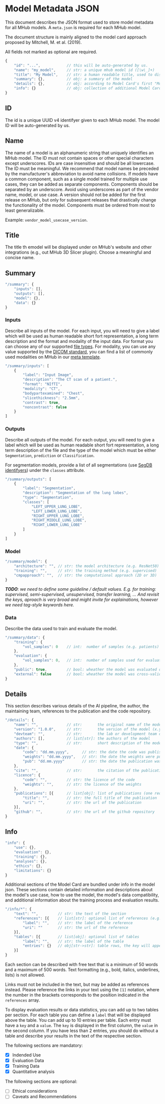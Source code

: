 # Model Metadata JSON

This document describes the JSON format used to store model metadata for all MHub models.
A `meta.json` is required for each MHub model.

The document structure is mainly aligned to the model card approach proposed by Mitchell, M. et al. (2019).

All fields not marked as optional are required.

```js
{
    "id": "...",            // this will be auto-generated by us.
    "name": "my_model",     // str: a unique mhub model id ([\w\_]+)
    "title": "My Model",    // str: a human readable title, used to display the model on the website
    "summary": {},          // obj: a summary of the model
    "details": {},          // obj: according to Model Card's first "Model Details" section
    "info": {}              // obj: collection of additional Model Card sections 
}
```

## ID

The id is a unique UUID v4 identifyer given to each MHub model.
The model ID will be auto-generated by us.

## Name

The name of a model is an alphanumeric string that uniquely identifies an MHub model. The ID must not contain spaces or other special characters except underscores. IDs are case insensitive and should be all lowercase. The ID must be meaningful. We recommend that model names be preceded by the manufacturer's abbreviation to avoid name collisions. If models have a common component, such as a single model trained for multiple use cases, they can be added as separate components. Components should be separated by an underscore. Avoid using underscores as part of the vendor name, model, or use case. A version should not be added for the first release on MHub, but only for subsequent releases that drastically change the functionality of the model. Components must be ordered from most to least generalizable.

Example: `vendor_model_usecase_version`.

## Title

The title th emodel will be displayed under on MHub's website and other integrations (e.g., out MHub 3D Slicer plugin). Choose a meaningful and concise name.

## Summary

```js
"/summary": {
    "inputs": [],
    "outputs": [],
    "model": {},
    "data": {}
}
```

### Inputs

Describe all inputs of the model.
For each input, you will need to give a label which will be used as human readable short fort representation, a long term description and the format and modality of the input data. For format you can choose any of our supported [file types](https://github.com/MHubAI/mhubio/blob/main/mhubio/core/FileType.py). For modality, you can use any value supported by the [DICOM standard](https://www.dicomlibrary.com/dicom/modality/), you can find a list of commonly used modalities on MHub in our [meta template](https://github.com/MHubAI/mhubio/blob/main/mhubio/core/templates.py).

```js
"/summary/inputs": [
    {
        "label": "Input Image",
        "description": "The CT scan of a patient.",
        "format": "NIfTI",
        "modality": "CT", 
        "bodypartexamined": "Chest",
        "slicethickness": "2.5mm",
        "contrast": true,
        "noncontrast": false            
    }
]
```

### Outputs

Describe all outputs of the model.
For each output, you will need to give a label which will be used as human readable short fort representation, a long term description of the file and the type of the model which must be either `Segmentation`, `prediction` or `Classification`.

For segmentation models, provide a list of all segmentations (use [SegDB identifyers](https://github.com/MHubAI/SegDB/blob/main/segdb/data/segmentations.csv)) under the `classes` attribute.

```js
"/summary/outputs": [
    {
        "label": "Segmentation",
        "description": "Segmentation of the lung lobes",
        "type": "Segmentation",
        "classes": [
            "LEFT_UPPER_LUNG_LOBE",
            "LEFT_LOWER_LUNG_LOBE",
            "RIGHT_UPPER_LUNG_LOBE",
            "RIGHT_MIDDLE_LUNG_LOBE",
            "RIGHT_LOWER_LUNG_LOBE"
        ]
    }
]
```

### Model

```js
"/summary/model": {
    "architecture": "", // str: the model architecture (e.g. ResNet50)
    "training": "",     // str: the training method (e.g. supervised)
    "cmpapproach": "",  // str: the computational approach (2D or 3D)
}
```

***TODO**: we need to define some guideline / default values. E.g. for training: supervised, semi-supervised, unsupervised, transfer learning, ... And revisit the keys, aproach is very broad and might invite for explainations, however we need tag-style keywords here.*

### Data

Describe the data used to train and evaluate the model.

```js
"/summary/data": {
    "training": {
        "vol_samples": 0    // int:  number of samples (e.g. patients) used during training
    },      
    "evaluation": {
        "vol_samples": 0,   // int:  number of samples used for evaluation
    },
    "public": true,         // bool: wheather the model was evaluated on public data
    "external": false       // bool: wheather the model was cross-validated 
}
```

## Details

This section describes various details of the AI pipeline, the author, the maintaining team, references to the publication and the code repository.

```js
"/details": {
    "name": "",             // str:       the original name of the model (e.g., as used in publications)
    "version": "1.0.0",     // str:       the version of the model (x.y.z)
    "devteam": "",          // str:       the lab or development team of the model
    "authors": [],          // list[str]: the authors of the model
    "type": "",             // str:       short description of the model type (e.g., Relational two-stage U-Net (Cascade of two relational U-Net, trained end-to-end)
    "date": {
        "code": "dd.mm.yyyy",      // str: the date the code was published
        "weights": "dd.mm.yyyy",   // str: the date the weights were published
        "pub": "dd.mm.yyyy"        // str: the date the publication was published
    },
    "cite": "",             // str:       the citation of the publication (APA)
    "licence": {
        "code": "",         // str: the licence of the code
        "weights": "",      // str: the licence of the weights
    },
    "publications": [{      // list[obj]: list of publications (one required)
        "title": "",        // str: the full title of the publication
        "uri": "",          // str: the url of the publication
    }],
    "github": "",           // str: the url of the github repository
}
```

## Info

```js
"info": {
    "use": {},
    "evaluation": {},
    "training": {},
    "analyses": {},
    "ethics": {},
    "limitations": {}
}
```

Additional sections of the Model Card are bundled under info in the model json.
These sections contain detailed information and descriptions about the model's use case, how to use the model, the model's data compatibility, and additional information about the training process and evaluation results.

```js
"/info/*": {
    "text": "",         // str: the text of the section
    "references": [{    // list[str]: optional list of references (e.g., links)
        "label": "",    // str: the label of the reference
        "uri": ""       // str: the url of the reference
    }],
    "tables": [{        // list[obj]: optional list of tables
        "label": "",    // str: the label of the table
        "entries": {}   // obj[str->str]: table rows, the key will appear in the first, the value in the second column
    }]
}
```

Each section can be described with free text that is a minimum of 50 words and a maximum of 500 words. Text formatting (e.g., bold, italics, underlines, lists) is not allowed.

Links must not be included in the text, but may be added as references instead. Please reference the links in your text using the `[1]` notation, where the number in the brackets corresponds to the position indicated in the `references` array.

To display evaluation results or data statistics, you can add up to two tables per section.
For each table you can define a `label` that will be displayed above the table. You can add up to 10 entries per table. Each entry must have a `key` and a `value`. The `key` is displayed in the first column, the `value` in the second column. If you have less than 2 entries, you should do without a table and describe your results in the text of the respective section.

The following sections are mandatory:

- [x] Indended Use
- [x] Evaluation Data
- [x] Training Data
- [x] Quantitative analysis

The following sections are optional:  

- [ ] Ethical considerations
- [ ] Caveats and Recommendations
